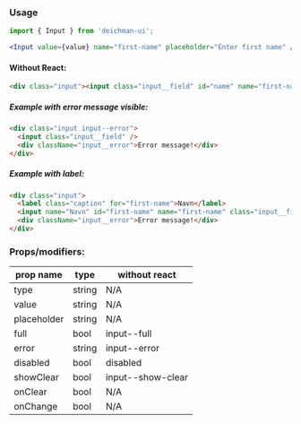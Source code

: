 ### Usage

```jsx
import { Input } from 'deichman-ui';

<Input value={value} name="first-name" placeholder="Enter first name" />;
```

#### Without React:

```html
<div class="input"><input class="input__field" id="name" name="first-name" /></div>
```

##### Example with error message visible:

```html
<div class="input input--error">
  <input class="input__field" />
  <div className="input__error">Error message!</div>
</div>
```

##### Example with label:

```html
<div class="input">
  <label class="caption" for="first-name">Navn</label>
  <input name="Navn" id="first-name" name="first-name" class="input__field" />
  <div className="input__error">Error message!</div>
</div>
```

### Props/modifiers:

| prop name   | type   | without react     |
| ----------- | ------ | ----------------- |
| type        | string | N/A               |
| value       | string | N/A               |
| placeholder | string | N/A               |
| full        | bool   | input--full       |
| error       | string | input--error      |
| disabled    | bool   | disabled          |
| showClear   | bool   | input--show-clear |
| onClear     | bool   | N/A               |
| onChange    | bool   | N/A               |
